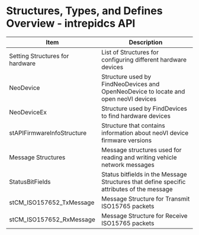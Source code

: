 # Structures, Types, and Defines Overview - intrepidcs API

| Item                            | Description                                                                               |
| ------------------------------- | ----------------------------------------------------------------------------------------- |
| Setting Structures for hardware | List of Structures for configuring different hardware devices                             |
| NeoDevice                       | Structure used by FindNeoDevices and OpenNeoDevice to locate and open neoVI devices       |
| NeoDeviceEx                     | Structure used by FindDevices to find hardware devices                                    |
| stAPIFirmwareInfoStructure      | Structure that contains information about neoVI device firmware versions                  |
| Message Structures              | Message structures used for reading and writing vehicle network messages                  |
| StatusBitFields                 | Status bitfields in the Message Structures that define specific attributes of the message |
| stCM\_ISO157652\_TxMessage      | Message Structure for Transmit ISO15765 packets                                           |
| stCM\_ISO157652\_RxMessage      | Message Structure for Receive ISO15765 packets                                            |
